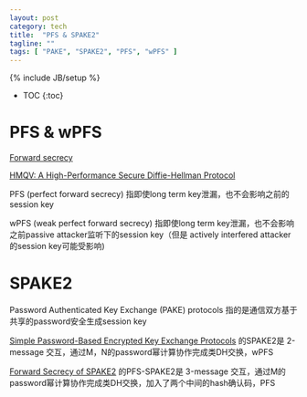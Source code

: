 ```yaml
---
layout: post
category: tech
title:  "PFS & SPAKE2"
tagline: ""
tags: [ "PAKE", "SPAKE2", "PFS", "wPFS" ] 
---
```

{% include JB/setup %}

* TOC
{:toc}

# PFS & wPFS 

[Forward secrecy](https://en.wikipedia.org/wiki/Forward_secrecy)

[HMQV: A High-Performance Secure Diffie-Hellman Protocol](https://eprint.iacr.org/2005/176.pdf)

PFS (perfect forward secrecy) 指即使long term key泄漏，也不会影响之前的session key

wPFS (weak perfect forward secrecy) 指即使long term key泄漏，也不会影响之前passive attacker监听下的session key（但是 actively interfered attacker的session key可能受影响)

# SPAKE2

Password Authenticated Key Exchange (PAKE) protocols 指的是通信双方基于共享的password安全生成session key

[Simple Password-Based Encrypted Key Exchange Protocols](https://www.di.ens.fr/david.pointcheval/Documents/Papers/2005_rsa.pdf)
的SPAKE2是 2-message 交互，通过M，N的password幂计算协作完成类DH交换，wPFS 

[Forward Secrecy of SPAKE2](https://eprint.iacr.org/2019/351.pdf)
的PFS-SPAKE2是 3-message 交互，通过M的password幂计算协作完成类DH交换，加入了两个中间的hash确认码，PFS
